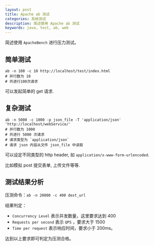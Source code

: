 ```yaml
---
layout: post
title: Apache ab 测试
categories: 系统测试
description: 简述使用 Apache ab 测试
keywords: java, test, ab, web
---
```


简述使用 `ApacheBench` 进行压力测试。

## 简单测试

```shell
ab -n 100 -c 10 http://localhost/test/index.html
# 并行数为 10
# 共进行100次请求
```

可以发起简单的 get 请求.

## 复杂测试

```shell
ab -n 5000 -c 1000 -p json_file -T 'application/json' 'http://localhost/webService/'
# 并行数为 1000
# 共进行 5000 次请求
# 请求类型为 `application/json`
# 请求 json 内容从文件 json_file 中读取
```

可以设定不同类型的 http header, 如 `application/x-www-form-urlencoded`.

比如模拟 post 提交表单, 上传文件等等.

## 测试结果分析

压测命令：`ab -n 20000 -c 400 dest_url`

结果判定：

- `Concurrency Level` 表示并发数量，这里要求达到 400
- `Requests per second` 表示 `QPS` ，要求大于 1500
- `Time per request` 表示响应时间，要求小于 200ms。

达到以上要求即可判定为压测合格。
